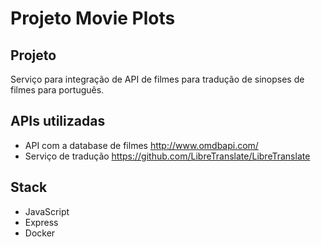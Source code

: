 # Projeto Movie Plots

## Projeto
Serviço para integração de API de filmes para tradução de sinopses de filmes para português.

## APIs utilizadas
- API com a database de filmes http://www.omdbapi.com/
- Serviço de tradução https://github.com/LibreTranslate/LibreTranslate

## Stack
- JavaScript
- Express
- Docker